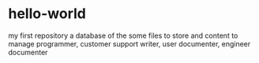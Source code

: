# hello-world
my first repository a database of the some files to store and content to manage
programmer, customer support writer, user documenter, engineer documenter
